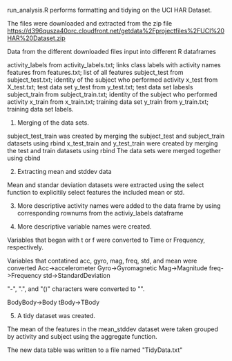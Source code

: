 run_analysis.R performs formatting and tidying on the UCI HAR Dataset.

The files were downloaded and extracted from the zip file https://d396qusza40orc.cloudfront.net/getdata%2Fprojectfiles%2FUCI%20HAR%20Dataset.zip

Data from the different downloaded files input into different R dataframes

activity_labels from activity_labels.txt; links class labels with activity names
features from features.txt; list of all features
subject_test from subject_test.txt; identity of the subject who performed activity
x_test from X_test.txt; test data set
y_test from y_test.txt; test data set labesls
subject_train from subject_train.txt; identity of the subject who performed activity
x_train from x_train.txt; training data set
y_train from y_train.txt; training data set labels.

1. Merging of the data sets.

subject_test_train was created by merging the subject_test and subject_train datasets using rbind
x_test_train and y_test_train were created by merging the test and train datasets using rbind
The data sets were merged together using cbind

2. Extracting mean and stddev data

Mean and standar deviation datasets were extracted using the select function to explicitily select features the included mean or std.

3. More descriptive activity names were added to the data frame by using corresponding rownums from the activiy_labels dataframe

4. More descriptive variable names were created.

Variables that began with t or f were converted to Time or Frequency, respectively.

Variables that contatined acc, gyro, mag, freq, std, and mean were converted
Acc->accelerometer
Gyro->Gyromagnetic
Mag->Magnitude
freq->Frequency
std->StandardDeviation

"-", ".", and "()" characters were converted to "".

BodyBody->Body
tBody->TBody

5. A tidy dataset was created.

The mean of the features in the mean_stddev dataset were taken grouped by activity and subject using the aggregate function.

The new data table was written to a file named "TidyData.txt"


